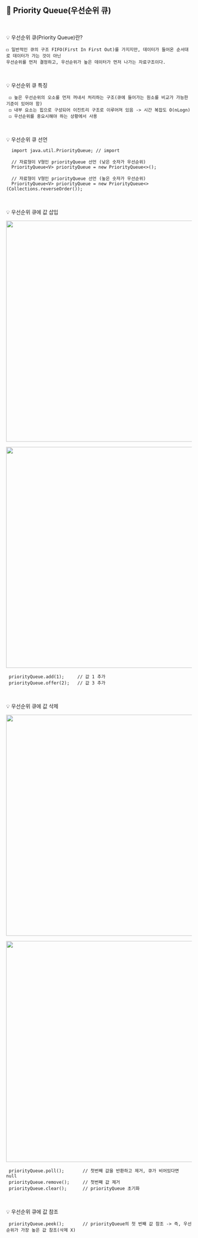 ## 📘 Priority Queue(우선순위 큐)
</br>

💡 우선순위 큐(Priority Queue)란?
    
    ◻️ 일반적인 큐의 구조 FIFO(First In First Out)를 가지지만, 데이터가 들어온 순서대로 데이터가 가는 것이 아닌
    우선순위를 먼저 결정하고, 우선순위가 높은 데이터가 먼저 나가는 자료구조이다. 
</br>

💡 우선순위 큐 특징
     
     ◻️ 높은 우선순위의 오소를 먼저 꺼내서 처리하는 구조(큐에 들어가는 원소를 비교가 가능한 기준이 있어야 함)
     ◻️ 내부 요소는 힙으로 구성되어 이진트리 구조로 이루어져 있음 -> 시간 복잡도 O(nLogn)
     ◻️ 우선순위를 중요시해야 하는 상황에서 사용
</br>

💡 우선순위 큐 선언
      
      import java.util.PriorityQueue; // import

      // 자료형이 V형인 priorityQueue 선언 (낮은 숫자가 우선순위)
      PriorityQueue<V> priorityQueue = new PriorityQueue<>();

      // 자료형이 V형인 priorityQueue 선언 (높은 숫자가 우선순위)
      PriorityQueue<V> priorityQueue = new PriorityQueue<>(Collections.reverseOrder());
</br>

💡 우선순위 큐에 값 삽입      
<p align="center"><img src="https://user-images.githubusercontent.com/45066381/136642835-e41a13c9-0fd3-4ee6-ab40-7b2d0178e7be.png" width="800" height="600"/></p>
<p align="center"><img src="https://user-images.githubusercontent.com/45066381/136642837-a3869e9b-f824-4860-b868-e834562758ec.png" width="800" height="600"/></p>     
     
     priorityQueue.add(1);     // 값 1 추가
     priorityQueue.offer(2);   // 값 3 추가
</br>

💡 우선순위 큐에 값 삭제
<p align="center"><img src="https://user-images.githubusercontent.com/45066381/136642839-c1e790a0-cdea-4ec4-973a-8f6822bdfeb3.png" width="800" height="600"/></p>
<p align="center"><img src="https://user-images.githubusercontent.com/45066381/136642840-f714a1a3-016a-41d9-a7ea-f43984c36385.png" width="800" height="600"/></p>

     priorityQueue.poll();       // 첫번째 값을 반환하고 제거, 큐가 비어있다면 null
     priorityQueue.remove();     // 첫번째 값 제거
     priorityQueue.clear();      // priorityQueue 초기화
</br>

💡 우선순위 큐에 값 참조

     priorityQueue.peek();       // priorityQueue의 첫 번째 값 참조 -> 즉, 우선순위가 가장 높은 값 참조(삭제 X)
